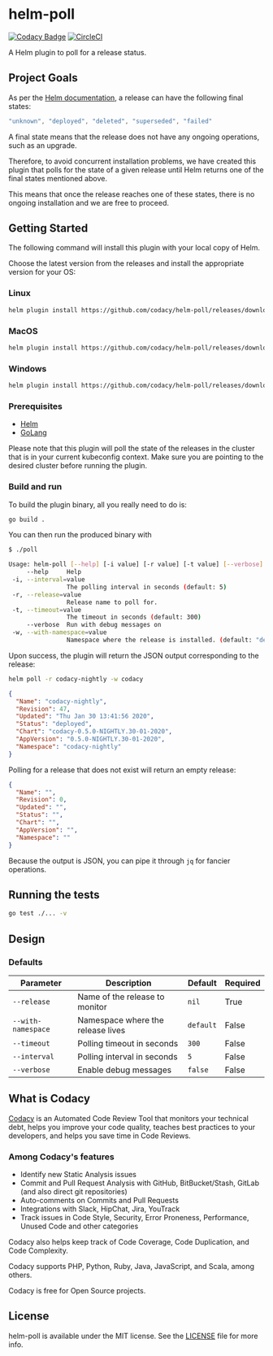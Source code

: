 # helm-poll

[![Codacy Badge](https://api.codacy.com/project/badge/Grade/f7afd18c84b64493bc31a5db5bc53513)](https://app.codacy.com/gh/codacy/helm-poll?utm_source=github.com&utm_medium=referral&utm_content=codacy/helm-poll&utm_campaign=Badge_Grade_Dashboard)
[![CircleCI](https://circleci.com/gh/codacy/helm-poll/tree/master.svg?style=svg)](https://circleci.com/gh/codacy/helm-poll/tree/master)

A Helm plugin to poll for a release status.

## Project Goals

As per the [Helm documentation](https://helm.sh/docs/helm/helm_status/), a release can have the following final states:

```go
"unknown", "deployed", "deleted", "superseded", "failed"
```

A final state means that the release does not have any ongoing operations, such as an upgrade.

Therefore, to avoid concurrent installation problems, we have created this plugin that polls for the state of a given release until Helm returns one of the final states mentioned above.

This means that once the release reaches one of these states, there is no ongoing installation and we are free to proceed.

## Getting Started

The following command will install this plugin with your local copy of Helm.

Choose the latest version from the releases and install the appropriate version for your OS:

### Linux

```sh
helm plugin install https://github.com/codacy/helm-poll/releases/download/latest/helm-poll-linux.tgz
```

### MacOS

```sh
helm plugin install https://github.com/codacy/helm-poll/releases/download/latest/helm-poll-macos.tgz
```

### Windows

```sh
helm plugin install https://github.com/codacy/helm-poll/releases/download/latest/helm-poll-windows.tgz
```

### Prerequisites

* [Helm](https://helm.sh/)
* [GoLang](https://golang.org/)

Please note that this plugin will poll the state of the releases in the cluster that is in your current kubeconfig context. Make sure you are pointing to the desired cluster before running the plugin.

### Build and run

To build the plugin binary, all you really need to do is:

```bash
go build .
```

You can then run the produced binary with

```bash
$ ./poll

Usage: helm-poll [--help] [-i value] [-r value] [-t value] [--verbose] [-w value] [parameters ...]
     --help     Help
 -i, --interval=value
                The polling interval in seconds (default: 5)
 -r, --release=value
                Release name to poll for.
 -t, --timeout=value
                The timeout in seconds (default: 300)
     --verbose  Run with debug messages on
 -w, --with-namespace=value
                Namespace where the release is installed. (default: "default")
```

Upon success, the plugin will return the JSON output corresponding to the release:

```bash
helm poll -r codacy-nightly -w codacy
```

```json
{
  "Name": "codacy-nightly",
  "Revision": 47,
  "Updated": "Thu Jan 30 13:41:56 2020",
  "Status": "deployed",
  "Chart": "codacy-0.5.0-NIGHTLY.30-01-2020",
  "AppVersion": "0.5.0-NIGHTLY.30-01-2020",
  "Namespace": "codacy-nightly"
}
```

Polling for a release that does not exist will return an empty release:

```json
{
  "Name": "",
  "Revision": 0,
  "Updated": "",
  "Status": "",
  "Chart": "",
  "AppVersion": "",
  "Namespace": ""
}
```

Because the output is JSON, you can pipe it through `jq` for fancier operations.

## Running the tests

```bash
go test ./... -v
```

## Design

### Defaults

| Parameter          | Description                       | Default   | Required  |
| ------------------ | -------------------------------   | --------  | --------- |
| `--release`        | Name of the release to monitor    | `nil`     | True      |
| `--with-namespace` | Namespace where the release lives | `default` | False     |
| `--timeout`        | Polling timeout in seconds        | `300`     | False     |
| `--interval`       | Polling interval in seconds       | `5`       | False     |
| `--verbose`        | Enable debug messages             | `false`   | False     |

## What is Codacy

[Codacy](https://www.codacy.com/) is an Automated Code Review Tool that monitors your technical debt, helps you improve your code quality, teaches best practices to your developers, and helps you save time in Code Reviews.

### Among Codacy's features

- Identify new Static Analysis issues
- Commit and Pull Request Analysis with GitHub, BitBucket/Stash, GitLab (and also direct git repositories)
- Auto-comments on Commits and Pull Requests
- Integrations with Slack, HipChat, Jira, YouTrack
- Track issues in Code Style, Security, Error Proneness, Performance, Unused Code and other categories

Codacy also helps keep track of Code Coverage, Code Duplication, and Code Complexity.

Codacy supports PHP, Python, Ruby, Java, JavaScript, and Scala, among others.

Codacy is free for Open Source projects.

## License

helm-poll is available under the MIT license. See the [LICENSE](./LICENSE) file for more info.
